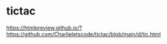 # tictac
https://htmlpreview.github.io/?https://github.com/Charlieletscode/tictac/blob/main/d/tic.html
